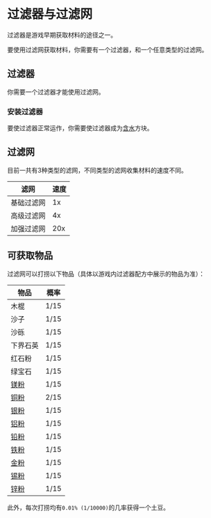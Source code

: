 # 过滤器与过滤网

过滤器是游戏早期获取材料的途径之一。

要使用过滤网获取材料，你需要有一个过滤器，和一个任意类型的过滤网。

## 过滤器

你需要一个过滤器才能使用过滤网。

### 安装过滤器

要使过滤器正常运作，你需要使过滤器成为[含水](https://wiki.biligame.com/mc/%E5%90%AB%E6%B0%B4)方块。

## 过滤网

目前一共有3种类型的滤网，不同类型的滤网收集材料的速度不同。

| 滤网 | 速度 |
| ---- | --- |
| 基础过滤网 | 1x |
| 高级过滤网 | 4x |
| 加强过滤网 | 20x |

## 可获取物品

过滤网可以打捞以下物品（具体以游戏内过滤器配方中展示的物品为准）：

| 物品 | 概率 |
| ---- | --- |
| 木棍 | 1/15 |
| 沙子 | 1/15 |
| 沙砾 | 1/15 |
| 下界石英 | 1/15 |
| 红石粉 | 1/15 |
| 绿宝石 | 1/15 |
| [镁粉](https://slimefun-wiki.guizhanss.cn/Magnesium-Dust) | 1/15 |
| [铜粉](https://slimefun-wiki.guizhanss.cn/Copper-Dust) | 2/15 |
| [银粉](https://slimefun-wiki.guizhanss.cn/Silver-Dust) | 1/15 |
| [铝粉](https://slimefun-wiki.guizhanss.cn/Aluminum-Dust) | 1/15 |
| [铅粉](https://slimefun-wiki.guizhanss.cn/Lead-Dust) | 1/15 |
| [铁粉](https://slimefun-wiki.guizhanss.cn/Iron-Dust) | 1/15 |
| [金粉](https://slimefun-wiki.guizhanss.cn/Gold-Dust) | 1/15 |
| [锡粉](https://slimefun-wiki.guizhanss.cn/Tin-Dust) | 1/15 |
| [锌粉](https://slimefun-wiki.guizhanss.cn/Zinc-Dust) | 1/15 |

此外，每次打捞均有`0.01% (1/10000)`的几率获得一个土豆。
